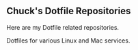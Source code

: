 ## Chuck's Dotfile Repositories

Here are my Dotfile related repositories.

Dotfiles for various Linux and Mac services.
